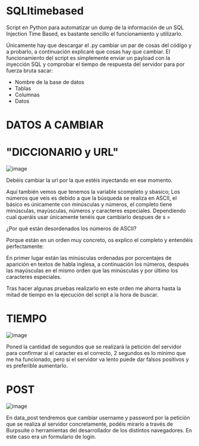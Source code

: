 # SQLItimebased
Script en Python para automatizar un dump de la información de un SQL Injection Time Based, es bastante sencillo el funcionamiento y utilizarlo.

Únicamente hay que descargar el .py cambiar un par de cosas del código y a probarlo, a continuación explicaré que cosas hay que cambiar. El funcionamiento del script es simplemente enviar un payload con la inyección SQL y comprobar el tiempo de respuesta del servidor para por fuerza bruta sacar:

  - Nombre de la base de datos
  - Tablas
  - Columnas
  - Datos

# DATOS A CAMBIAR

# "DICCIONARIO y URL"

![image](https://user-images.githubusercontent.com/92856868/138082909-0c9f87e5-9e5a-4218-8f55-8cb9ee659dc3.png)

Debéis cambiar la url por la que estéis inyectando en ese momento.

Aquí también vemos que tenemos la variable scompleto y sbasico; Los números que veis es debido a que la búsqueda se realiza en ASCII, el básico es únicamente con minúsculas y números, el completo tiene minúsculas, mayúsculas, números y caracteres especiales. Dependiendo cual queráis usar únicamente tenéis que cambiarlo despues de s =

¿Por qué están desordenados los números de ASCII?

Porque están en un orden muy concreto, os explico el completo y entendéis perfectamente:

En primer lugar están las minúsculas ordenadas por porcentajes de aparición en textos de habla inglesa, a continuación los números, después las mayúsculas en el mismo orden que las minúsculas y por último los caracteres especiales.

Tras hacer algunas pruebas realizarlo en este orden me ahorra hasta la mitad de tiempo en la ejecución del script a la hora de buscar.

# TIEMPO

![image](https://user-images.githubusercontent.com/92856868/138083383-6f89d623-b0ae-4482-b834-24007c1d8474.png)

Poned la cantidad de segundos que se realizará la petición del servidor para confirmar si el caracter es el correcto, 2 segundos es lo mínimo que me ha funcionado, pero si el servidor va lento puede dar falsos positivos y es preferible aumentarlo.

# POST

![image](https://user-images.githubusercontent.com/92856868/138083622-ac7d3e63-94bb-43c4-9e16-3f2062486704.png)

En data_post tendremos que cambiar username y password por la petición que se realiza al servidor concretamente, podéis mirarlo a través de Burpsuite o herramientas del desarrollador de los distintos navegadores. En este caso era un formulario de login.

